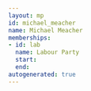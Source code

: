 ```yaml
---
layout: mp
id: michael_meacher
name: Michael Meacher
memberships:
- id: lab
  name: Labour Party
  start: 
  end: 
autogenerated: true
---
```

